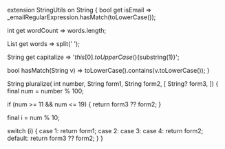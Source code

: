 extension StringUtils on String {
  bool get isEmail => _emailRegularExpression.hasMatch(toLowerCase());

  int get wordCount => words.length;

  List<String> get words => split(' ');

  String get capitalize => '${this[0].toUpperCase()}${substring(1)}';

  bool hasMatch(String v) => toLowerCase().contains(v.toLowerCase());
}

String pluralize(
  int number,
  String form1,
  String form2, [
  String? form3,
]) {
  final num = number % 100;

  if (num >= 11 && num <= 19) {
    return form3 ?? form2;
  }

  final i = num % 10;

  switch (i) {
    case 1:
      return form1;
    case 2:
    case 3:
    case 4:
      return form2;
    default:
      return form3 ?? form2;
  }
}
